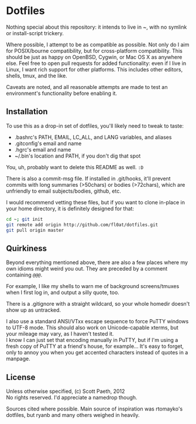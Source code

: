 Dotfiles
========

Nothing special about this repository: it intends to live in ~, with no symlink or install-script trickery.

Where possible, I attempt to be as compatible as possible. Not only do I aim for POSIX/bourne compatibility, but for cross-platform compatibility. This should be just as happy on OpenBSD, Cygwin, or Mac OS X as anywhere else. Feel free to open pull requests for added functionality: even if I live in Linux, I want rich support for other platforms. This includes other editors, shells, tmux, and the like.

Caveats are noted, and all reasonable attempts are made to test an environment's functionality before enabling it.

Installation
------------

To use this as a drop-in set of dotfiles, you'll likely need to tweak to taste:
 * .bashrc's PATH, EMAIL, LC_ALL, and LANG variables, and aliases
 * .gitconfig's email and name
 * .hgrc's email and name
 * ~/.bin's location and PATH, if you don't dig that spot

You, uh, probably want to delete this README as well. `:D`

There is also a commit-msg file. If installed in .git/hooks, it'll prevent commits with long summaries (>50chars) or bodies (>72chars), which are unfriendly to email subjects/bodies, github, etc.

I would recommend vetting these files, but if you want to clone in-place in your home directory, it is definitely designed for that:

```bash
cd ~; git init
git remote add origin http://github.com/fl0at/dotfiles.git
git pull origin master
```


Quirkiness
----------

Beyond everything mentioned above, there are also a few places where my own idioms might weird you out. They are preceded by a comment containing _`@@@`_.

For example, I like my shells to warn me of background screens/tmuxes when I first log in, and output a silly quote, too.

There is a .gitignore with a straight wildcard, so your whole homedir doesn't show up as untracked.

I also use a standard ANSI/VTxx escape sequence to force PuTTY windows to UTF-8 mode. This should also work on Unicode-capable xterms, but your mileage may vary, as I haven't tested it.  
I know I can just set that encoding manually in PuTTY, but if I'm using a fresh copy of PuTTY at a friend's house, for example... It's easy to forget, only to annoy you when you get accented characters instead of quotes in a manpage.

License
-------

Unless otherwise specified, (c) Scott Paeth, 2012  
No rights reserved. I'd appreciate a namedrop though.

Sources cited where possible. Main source of inspiration was rtomayko's dotfiles, but ryanb and many others weighed in heavily.
